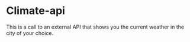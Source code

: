 # Climate-api
This is a call to an external API that shows you the current weather in the city of your choice.
